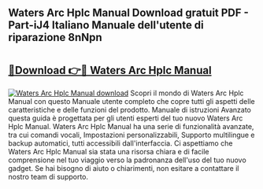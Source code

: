## Waters Arc Hplc Manual Download gratuit PDF - Part-iJ4 Italiano Manuale dell'utente di riparazione 8nNpn

# <h2><a href="http://dffed0.blite.top/?on=Waters+Arc+Hplc+Manual">🔗Download 👉🔴 Waters Arc Hplc Manual</a></h2>

[![Waters Arc Hplc Manual download](https://i.imgur.com/lujVjoI.png)](http://dffed0.blite.top/?on=Waters+Arc+Hplc+Manual)
Scopri il mondo di Waters Arc Hplc Manual con questo Manuale utente completo che copre tutti gli aspetti delle caratteristiche e delle funzioni del prodotto. Manuale di istruzioni Avanzato questa guida è progettata per gli utenti esperti del tuo nuovo Waters Arc Hplc Manual. Waters Arc Hplc Manual ha una serie di funzionalità avanzate, tra cui comandi vocali, Impostazioni personalizzabili, Supporto multilingue e backup automatici, tutti accessibili dall'interfaccia. Ci aspettiamo che Waters Arc Hplc Manual sia stata una risorsa chiara e di facile comprensione nel tuo viaggio verso la padronanza dell'uso del tuo nuovo gadget. Se hai bisogno di aiuto o chiarimenti, non esitare a contattare il nostro team di supporto.

